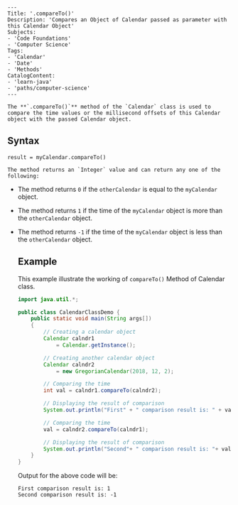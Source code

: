     ---
    Title: '.compareTo()'
    Description: 'Compares an Object of Calendar passed as parameter with this Calendar Object'
    Subjects:
    - 'Code Foundations'
    - 'Computer Science'
    Tags:
    - 'Calendar'
    - 'Date'
    - 'Methods'
    CatalogContent:
    - 'learn-java'
    - 'paths/computer-science'
    ---

    The **`.compareTo()`** method of the `Calendar` class is used to compare the time values or the millisecond offsets of this Calendar object with the passed Calendar object.

## Syntax

```pseudo
result = myCalendar.compareTo()
```

    The method returns an `Integer` value and can return any one of the following:

- The method returns `0` if the `otherCalendar` is equal to the `myCalendar` object.
- The method returns `1` if the time of the `myCalendar` object is more than the `otherCalendar` object.
- The method returns `-1` if the time of the `myCalendar` object is less than the `otherCalendar` object.

    ## Example

    This example illustrate the working of `compareTo()` Method of Calendar class.

    ```java
    import java.util.*;
    
    public class CalendarClassDemo {
        public static void main(String args[])
        {
            // Creating a calendar object
            Calendar calndr1
                = Calendar.getInstance();
    
            // Creating another calendar object
            Calendar calndr2
                = new GregorianCalendar(2018, 12, 2);
    
            // Comparing the time
            int val = calndr1.compareTo(calndr2);
    
            // Displaying the result of comparison
            System.out.println("First" + " comparison result is: " + val);
    
            // Comparing the time
            val = calndr2.compareTo(calndr1);
    
            // Displaying the result of comparison
            System.out.println("Second"+ " comparison result is: "+ val);
        }
    }
    ```

    Output for the above code will be:

    ```shell
    First comparison result is: 1
    Second comparison result is: -1
    ```
